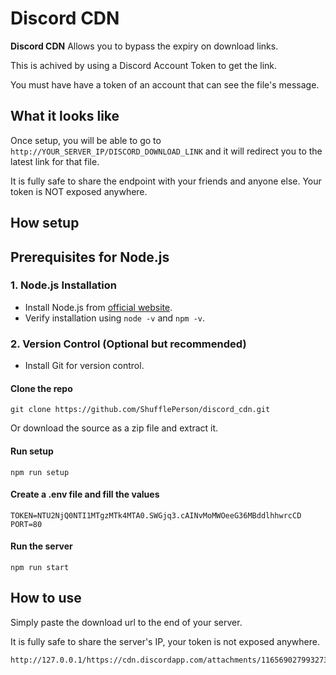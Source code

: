 # Discord CDN

**Discord CDN** Allows you to bypass the expiry on download links. 

This is achived by using a Discord Account Token to get the link.

You must have have a token of an account that can see the file's message.

## What it looks like

Once setup, you will be able to go to `http://YOUR_SERVER_IP/DISCORD_DOWNLOAD_LINK` and it will redirect you to the latest link for that file.

It is fully safe to share the endpoint with your friends and anyone else. Your token is NOT exposed anywhere.

## How setup

## Prerequisites for Node.js

### 1. Node.js Installation
   - Install Node.js from [official website](https://nodejs.org/).
   - Verify installation using `node -v` and `npm -v`.


### 2. Version Control (Optional but recommended)
   - Install Git for version control.


#### Clone the repo

```
git clone https://github.com/ShufflePerson/discord_cdn.git
```

Or download the source as a zip file and extract it.

#### Run setup

```
npm run setup
```

#### Create a .env file and fill the values

```
TOKEN=NTU2NjQ0NTI1MTgzMTk4MTA0.SWGjq3.cAINvMoMWOeeG36MBddlhhwrcCD
PORT=80
```

#### Run the server

```
npm run start
```

## How to use

Simply paste the download url to the end of your server.

It is fully safe to share the server's IP, your token is not exposed anywhere.

```
http://127.0.0.1/https://cdn.discordapp.com/attachments/1165690279932735643/1175070504986611762/untitled.mp3
```
